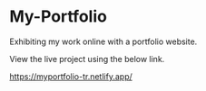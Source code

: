 # My-Portfolio
Exhibiting my work online with a portfolio website.

View the live project using the below link.

https://myportfolio-tr.netlify.app/
